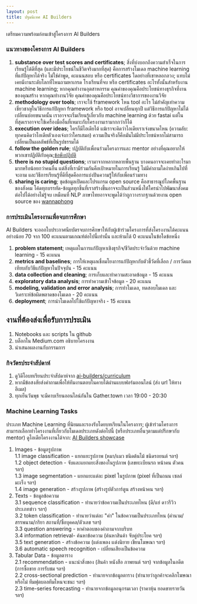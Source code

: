 ```yaml
---
layout: post
title: ปฐมนิเทศ AI Builders
---
```


เตรียมความพร้อมก่อนเข้าสู่โครงการ AI Builders

### แนวทางของโครงการ AI Builders
1. **substance over test scores and certificates**; สิ่งที่บ่งบอกถึงความสำเร็จในการเรียนรู้ได้ดีที่สุด (และมีประโยชน์ในชีวิตจริงมากที่สุด) คือการสร้างโมเดล machine learning ที่แก้ปัญหาได้จริง ไม่ใช่คำพูด, คะแนนสอบ หรือ certificates ใดอย่างที่เขาหลอกลวง; แทบไม่เคยมีงานระดับโลกที่ไหนถามหาเกรด โรงเรียนที่จบ หรือ certificates อะไรทั้งนั้นสำหรับงาน machine learning; หากคุณทำงานอุตสาหกรรม คุณค่าของคุณคือประโยชน์ทางธุรกิจที่งานของคุณสร้าง หากคุณทำงานวิจัย คุณค่าของคุณคือประโยชน์ทางวิชาการของงานวิจัย
2. **methodology over tools**; เราจะใช้ framework ไหน tool อะไร ไม่สำคัญเท่าความเชี่ยวชาญในวิธีการแก้ปัญหา framework หรือ tool อาจเปลี่ยนทุกปี แต่วิธีการแก้ปัญหาไม่ได้เปลี่ยนบ่อยขนาดนั้น เราอาจจะเริ่มเรียนรู้เกี่ยวกับ machine learning ด้วย fastai แต่ในที่สุดเราอาจจะใช้เครื่องมืออื่นที่เหมาะกับโครงงานเรามากกว่าก็ได้
3. **execution over ideas**; ใครก็มีไอเดียได้ แม้เราจะคิดว่าไอเดียเราเจ๋งขนาดไหน (ความลับ: ทุกคนคิดว่าไอเดียตัวเองเจ๋งกว่าใครเสมอ) ความเป็นจริงก็คือมันไม่มีประโยชน์หากไม่สามารถเปลี่ยนเป็นผลลัพธ์ที่เป็นรูปธรรมได้
4. **follow the golden rule**; ปฏิบัติกับเพื่อนร่วมโครงการและ mentor อย่างที่คุณอยากให้พวกเขาปฏิบัติกับคุณ;[ข้อพึงปฏิบัติ](https://vistec-ai.github.io/ai-builders/code-of-conduct/)
5. **there is no stupid questions**; เรามาจากหลากหลายพื้นฐาน บางคนอาจจะเคยทำอะไรมามากหรือน้อยกว่าคนอื่น แต่สิ่งที่เรามีร่วมกันคือเป้าหมายในการเรียนรู้ ไม่มีคำถามใดง่ายเกินไปที่จะถาม และวิธีการเรียนรู้ที่ดีที่สุดคือการแบ่งปันความรู้ให้กับเพื่อนร่วมทาง
6. **sharing is caring**; ชุดข้อมูลเปิดและโปรแกรม open source คือสาธารณูปโภคพื้นฐานของสังคม โค้ดทุกบรรทัด-ข้อมูลทุกชิ้นที่เราสร้างขึ้นอาจจะเป็นส่วนหนึ่งให้ใครนำไปพัฒนาสังคมต่อไปได้อย่างไม่รู้จบ เหมือนที่ NLP ภาษาไทยอาจจะพูดได้ว่าถูกวางรากฐานด้วยงาน open source ของ [wannaphong](https://github.com/wannaphong)

### การประเมินโครงงานเพื่อจบการศึกษา
AI Builders จะออกใบประกาศนียบัตรจบการศึกษาให้กับผู้เข้าร่วมโครงการที่ส่งโครงงานได้คะแนนอย่างน้อย 70 จาก 100 คะแนนตามเกณฑ์ต่อไปนี้เท่านั้น และห้ามได้ 0 คะแนนในข้อใดข้อหนึ่ง
1. **problem statement**; เหตุผลในการแก้ปัญหาเชิงธุรกิจ/ชีวิตประจำวันด้วย machine learning - 15 คะแนน
2. **metrics and baselines**; การให้เหตุผลเชื่อมโยงการแก้ปัญหากับตัวชี้วัดที่เลือก / การวัดผลเทียบกับวิธีแก้ปัญหาในปัจจุบัน - 15 คะแนน
3. **data collection and cleaning**; การเก็บและทำความสะอาดข้อมูล - 15 คะแนน
4. **exploratory data analysis**; การทำความเข้าใจข้อมูล - 20 คะแนน
5. **modeling, validation and error analysis**; การทำโมเดล, ทดสอบโมเดล และวิเคราะห์ข้อผิดพลาดของโมเดล - 20 คะแนน
6. **deployment**; การนำโมเดลไปใช้แก้ปัญหาจริง - 15 คะแนน

## งานที่ต้องส่งเพื่อรับการประเมิน
1. Notebooks และ scripts ใน github
2. บล็อกใน Medium.com อธิบายโครงงาน
3. นำเสนอผลงานกับกรรมการ

### กิจวัตรประจำสัปดาห์
1. ดูวิดีโอบทเรียนประจำสัปดาห์จาก [ai-builders/curriculum](https://github.com/ai-builders/curriculum)
2. หากมีข้อสงสัยส่งคำถามเพื่อให้ทีมงานตอบในคาบได้ผ่านแบบฟอร์มออนไลน์ (ส่ง url ให้ทางอีเมล)
3. ทุกเย็นวันพุธ จะมีคาบเรียนออนไลน์กันใน Gather.town เวลา 19:00 - 20:30
 
### Machine Learning Tasks
ประเภท Machine Learning ที่นิยมและรองรับโดยบทเรียนในโครงการ; ผู้เข้าร่วมโครงการสามารถเลือกทำโครงงานที่เกี่ยวกับโมเดลประเภทดังต่อไปนี้ (หรือประเภทอื่นๆตามแต่ปรึกษากับ mentor) ดูไอเดียโครงงานได้จาก: [AI Builders showcase](https://ai-builders.github.io/showcase)
1. Images - ข้อมูลรูปภาพ \
  1.1 image classification - แยกแยะรูปภาพ (หมา/แมว ชนิดต้นไม้ ชนิดรถยนต์ ฯลฯ) \
  1.2 object detection - จับและแยกแยะสิ่งของในรูปภาพ (เลขทะเบียนรถ หน้าคน ตัวคน ฯลฯ) \
  1.3 image segmentation - แยกแยะแต่ละ pixel ในรูปภาพ (pixel ที่เป็นถนน เซลล์มะเร็ง ฯลฯ) \
  1.4 image generation - สร้างรูปภาพ (สร้างรูปตัวการ์ตูน สร้างหน้าคน ฯลฯ)
2. Texts - ข้อมูลข้อความ \
  3.1 sequence classification - ทำนายว่าข้อความเป็นประเภทไหน (ดี/แย่ ดาวรีวิว ประเภทข่าว ฯลฯ) \
  3.2 token classification - ทำนายว่าแต่ละ "คำ" ในข้อความเป็นประเภทไหน (คำนาม/สรรพนาม/กริยา สถานที่/ชื่อบุคคล/ตัวเลข ฯลฯ) \
  3.3 question answering - หาคำตอบของคำถามจากบริบท \
  3.4 information retrieval- ค้นหาข้อความ (ค้นหาสินค้า จับคู่ประโยค ฯลฯ) \
  3.5 text generation - สร้างข้อความ (แต่งเพลง แต่งนิยาย เขียนโฆษณา ฯลฯ) \
  3.6 automatic speech recognition - เปลี่ยนเสียงเป็นข้อความ
3. Tabular Data - ข้อมูลตาราง \
  2.1 recommendation - แนะนำสิ่งของ (สินค้า หนังสือ ภาพยนต์ ฯลฯ) จากข้อมูลในอดีต (การซื้อขาย การรับชม ฯลฯ) \
  2.2 cross-sectional prediction - ทำนายจากข้อมูลตาราง (ทำนายว่าลูกค้าจะคลิกโฆษณาหรือไม่ ทีมฟุตบอลทีมไหนจะชนะ ฯลฯ) \
  2.3 time-series forecasting - ทำนายจากข้อมูลอนุกรมเวลา (ราคาหุ้น ยอดขายรายวัน ฯลฯ)
